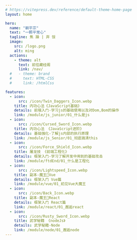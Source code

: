```yaml
---
# https://vitepress.dev/reference/default-theme-home-page
layout: home

hero:
  name: "躺平宗"
  text: "一颗平常心"
  tagline: 焦 躁 | 弃 馁
  image:
    src: /logo.png
    alt: ming
  actions:
    - theme: alt
      text: 前往藏经阁
      link: /nav/
  #   - theme: brand
  #     text: HTML-CSS
  #     link: /htmlCss

features:
  - icon:
      src: /icon/Twin_Daggers_Icon.webp
    title: 内功心法《JavaScript基础》
    details: 前端入门-学习js的基础使用以及对Dom,Bom的操作
    link: /module/js_junior/01_什么是js
  - icon:
      src: /icon/Cursed_Sword_Icon.webp
    title: 内功心法 《JavaScript进阶》
    details: 基础强化-了解js内部的执行原理
    link: /module/js_Senior/01_彻底搞清this
  - icon:
      src: /icon/Force_Shield_Icon.webp
    title: 屠龙技 《前端工程化》
    details: 框架入门-学习了解开发中用到的基础攻击
    link: /module/ftdEnd/01_什么是工程化
  - icon:
      src: /icon/Lightspeed_Icon.webp
    title: 副本-魔王👿Vue
    details: 框架入门 Vue篇
    link: /module/vue/01_初见Vue大魔王
  - icon:
      src: /icon/Back_Icon.webp
    title: 副本-魔王👿React
    details: 框架入门 React篇
    link: /module/react/01_邂逅react
  - icon:
      src: /icon/Rusty_Sword_Icon.webp
    title: 武学秘籍 《nodeJs》
    details: 武学秘籍-Node
    link: /module/node/01_邂逅node
---
```

